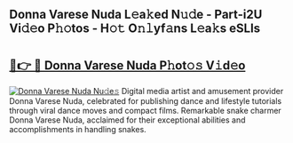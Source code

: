 ## Donna Varese Nuda L𝚎a𝚔ed N𝚞𝚍e - Part-i2U Vi𝚍𝚎o P𝚑𝚘tos - H𝚘𝚝 O𝚗𝚕yf𝚊ns L𝚎a𝚔s eSLls

# <h2><a href="http://kf27tf.oniu.top/?m=Donna+Varese+Nuda">🔗👉 🔴 Donna Varese Nuda P𝚑ot𝚘𝚜 V𝚒d𝚎o</a></h2>

[![Donna Varese Nuda Nu𝚍e𝚜](https://i.imgur.com/0qMVB7G.gif)](http://kf27tf.oniu.top/?m=Donna+Varese+Nuda)
Digital media artist and amusement provider Donna Varese Nuda, celebrated for publishing dance and lifestyle tutorials through viral dance moves and compact films. Remarkable snake charmer Donna Varese Nuda, acclaimed for their exceptional abilities and accomplishments in handling snakes.  
